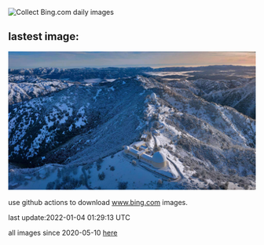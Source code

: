 ![Collect Bing.com daily images](https://github.com/counter2015/bing-daily-images/workflows/Collect%20Bing.com%20daily%20images/badge.svg)
## lastest image:
![](images/LickObservatory.jpg)

use github actions to download www.bing.com images.

last update:2022-01-04 01:29:13 UTC

all images since 2020-05-10 [here](https://github.com/counter2015/bing-daily-images/tree/master/images) 
